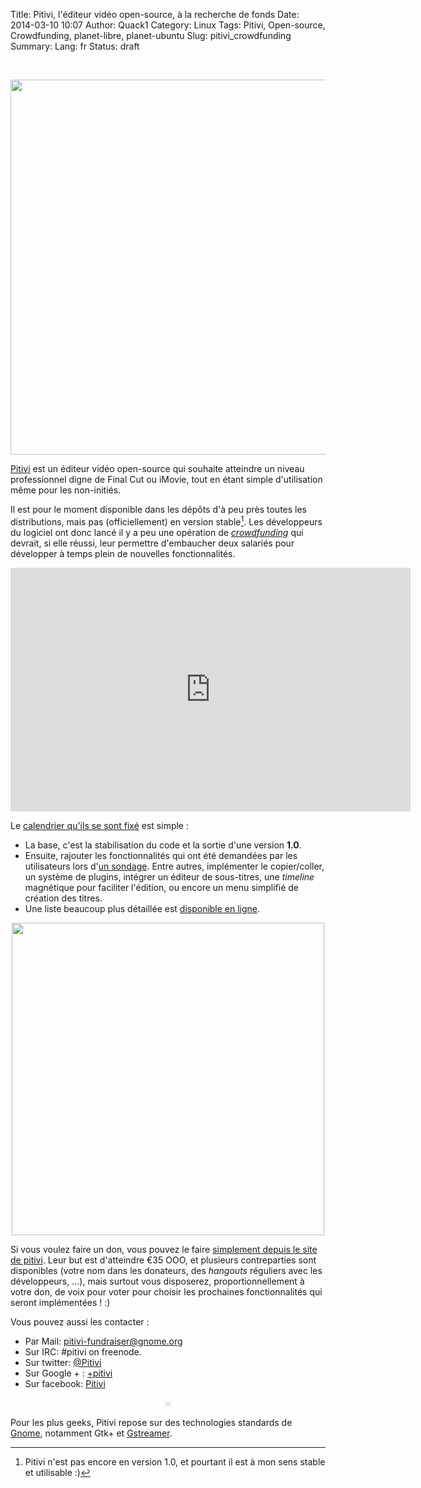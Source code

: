 Title: Pitivi, l'éditeur vidéo open-source, à la recherche de fonds
Date: 2014-03-10 10:07
Author: Quack1
Category: Linux
Tags: Pitivi, Open-source, Crowdfunding, planet-libre, planet-ubuntu
Slug: pitivi_crowdfunding
Summary: 
Lang: fr
Status: draft

&nbsp;
<div align=center><a href="/upload/pitivi_fundraising_banner.jpg"><img src="/upload/pitivi_fundraising_banner.jpg" width="600" align=center /></a></div>

[Pitivi](http://pitivi.org/) est un éditeur vidéo open-source qui souhaite atteindre un niveau professionnel digne de Final Cut ou iMovie, tout en étant simple d'utilisation même pour les non-initiés.

Il est pour le moment disponible dans les dépôts d'à peu près toutes les distributions, mais pas (officiellement) en version stable[^1]. Les développeurs du logiciel ont donc lancé il y a peu une opération de [_crowdfunding_](http://fundraiser.pitivi.org/#main) qui devrait, si elle réussi, leur permettre d'embaucher deux salariés pour développer à temps plein de nouvelles fonctionnalités.

<iframe width="640" height="390" src="http://fundraiser.pitivi.org/videos/campaign-launching" frameborder="0" allowfullscreen></iframe>

Le [calendrier qu'ils se sont fixé](http://fundraiser.pitivi.org/#plan) est simple : 

- La base, c'est la stabilisation du code et la sortie d'une version **1.0**.
- Ensuite, rajouter les fonctionnalités qui ont été demandées par les utilisateurs lors d'[un sondage](https://docs.google.com/forms/d/1H9wkzGSGisgNGVHEHph47Jvtmo44NKhvxM--JQOE-wM/viewanalytics). Entre autres, implémenter le copier/coller, un système de plugins, intégrer un éditeur de sous-titres, une _timeline_ magnétique pour faciliter l'édition, ou encore un menu simplifié de création des titres. 
- Une liste beaucoup plus détaillée est [disponible en ligne](http://fundraiser.pitivi.org/the-plan).

<div align=center><a href="/upload/pitivi-in-action.jpeg"><img src="/upload/pitivi-in-action.jpeg" width="500" align=center /></a></div>

Si vous voulez faire un don, vous pouvez le faire [simplement depuis le site de pitivi](http://fundraiser.pitivi.org/donate). Leur but est d'atteindre €35 OOO, et plusieurs contreparties sont disponibles (votre nom dans les donateurs, des _hangouts_ réguliers avec les développeurs, ...), mais surtout vous disposerez, proportionnellement à votre don, de voix pour voter pour choisir les prochaines fonctionnalités qui seront implémentées ! :)

Vous pouvez aussi les contacter : 

- Par Mail: pitivi-fundraiser@gnome.org 
- Sur IRC: #pitivi on freenode. 
- Sur twitter: [@Pitivi](https://twitter.com/Pitivi)
- Sur Google + : [+pitivi](https://plus.google.com/u/0/+pitivi) 
- Sur facebook: [Pitivi](https://www.facebook.com/pages/Pitivi/190937657784190)

<div align="center" style="color:#ccc;">☠</div>

Pour les plus geeks, Pitivi repose sur des technologies standards de [Gnome](http://www.gnome.org/foundation/http://www.gnome.org/foundation/), notamment Gtk+ et [Gstreamer](http://fundraiser.pitivi.org/gstreamer#gst-animation).

[^1]: Pitivi n'est pas encore en version 1.0, et pourtant il est à mon sens stable et utilisable :)